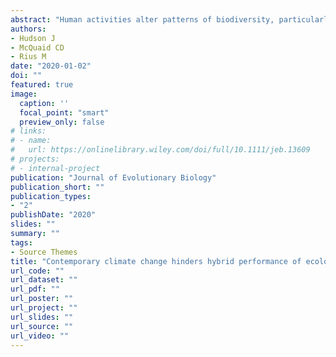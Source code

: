 ```yaml
---
abstract: "Human activities alter patterns of biodiversity, particularly through species extinctions and range shifts. Two of these activities are human mediated transfer of species and contemporary climate change, and both allow previously isolated genotypes to come into contact and hybridize, potentially altering speciation rates. Hybrids have been shown to survive environmental conditions not tolerated by either parent, suggesting that, under some circumstances, hybrids may be able to expand their ranges and perform well under rapidly changing conditions. However, studies assessing how hybridization influences contemporary range shifts are scarce. We performed crosses on Pyura herdmani and Pyura stolonifera (Chordata, Tunicata), two closely related marine invertebrate species that are ecologically dominant and can hybridize. These sister species live in sympatry along the coasts of southern Africa, but one has a disjunct distribution that includes northern hemisphere sites. We experimentally assessed the performance of hybrid and parental crosses using different temperature regimes, including temperatures predicted under future climate change scenarios. We found that hybrids showed lower performance than parental crosses at the experimental temperatures, suggesting that hybrids are unlikely to expand their ranges to new environments. In turn, we found that the more widespread species performed better at a wide array of temperatures, indicating that this parental species may cope better with future conditions. This study illustrates how offspring fitness may provide key insights to predict range expansions and how contemporary climate change may mediate both the ability of hybrids to ex- pand their ranges and the occurrence of speciation as a result of hybridization."
authors:
- Hudson J
- McQuaid CD
- Rius M
date: "2020-01-02"
doi: ""
featured: true
image:
  caption: ''
  focal_point: "smart"
  preview_only: false
# links:
# - name: 
#   url: https://onlinelibrary.wiley.com/doi/full/10.1111/jeb.13609
# projects:
# - internal-project
publication: "Journal of Evolutionary Biology"
publication_short: ""
publication_types:
- "2"
publishDate: "2020"
slides: ""
summary: ""
tags:
- Source Themes
title: "Contemporary climate change hinders hybrid performance of ecologically dominant marine invertebrates"
url_code: ""
url_dataset: ""
url_pdf: ""
url_poster: ""
url_project: ""
url_slides: ""
url_source: ""
url_video: ""
---
```


